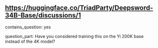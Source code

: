 ## https://huggingface.co/TriadParty/Deepsword-34B-Base/discussions/1

contains_question: yes

question_part: Have you considered training this on the Yi 200K base instead of the 4K model?